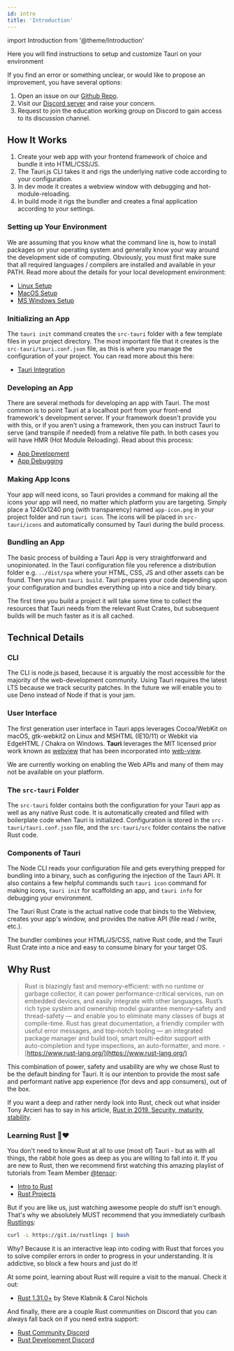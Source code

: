 ```yaml
---
id: intro
title: 'Introduction'
---
```


import Introduction from '@theme/Introduction'

Here you will find instructions to setup and customize Tauri on your environment

If you find an error or something unclear, or would like to propose an improvement, you have several options:<br />

1. Open an issue on our [Github Repo](https://github.com/tauri-apps/tauri-docs).<br />
2. Visit our [Discord server](https://discord.gg/SpmNs4S) and raise your concern.<br />
3. Request to join the education working group on Discord to gain access to its discussion channel.

<Introduction />

## How It Works

1. Create your web app with your frontend framework of choice and bundle it into HTML/CSS/JS.
2. The Tauri.js CLI takes it and rigs the underlying native code according to your configuration.
3. In dev mode it creates a webview window with debugging and hot-module-reloading.
4. In build mode it rigs the bundler and creates a final application according to your settings.

### Setting up Your Environment

We are assuming that you know what the command line is, how to install packages on your operating system and generally know your way around the development side of computing. Obviously, you must first make sure that all required languages / compilers are installed and available in your PATH. Read more about the details for your local development environment:

- [Linux Setup](setup-linux)
- [MacOS Setup](setup-macos)
- [MS Windows Setup](setup-windows)

### Initializing an App

The `tauri init` command creates the `src-tauri` folder with a few template files in your project directory. The most important file that it creates is the `src-tauri/tauri.conf.json` file, as this is where you manage the configuration of your project. You can read more about this here:

- [Tauri Integration](../usage/integration)

### Developing an App

There are several methods for developing an app with Tauri. The most common is to point Tauri at a localhost port from your front-end framework's development server. If your framework doesn't provide you with this, or if you aren't using a framework, then you can instruct Tauri to serve (and transpile if needed) from a relative file path. In both cases you will have HMR (Hot Module Reloading). Read about this process:

- [App Development](../usage/development)
- [App Debugging](../usage/debugging)

### Making App Icons

Your app will need icons, so Tauri provides a command for making all the icons your app will need, no matter which platform you are targeting. Simply place a 1240x1240 png (with transparency) named `app-icon.png` in your project folder and run `tauri icon`. The icons will be placed in `src-tauri/icons` and automatically consumed by Tauri during the build process.

### Bundling an App

The basic process of building a Tauri App is very straightforward and unopinionated. In the Tauri configuration file you reference a distribution folder e.g. `../dist/spa` where your HTML, CSS, JS and other assets can be found. Then you run `tauri build`. Tauri prepares your code depending upon your configuration and bundles everything up into a nice and tidy binary.

<div className="alert alert--info" role="alert">
The first time you build a project it will take some time to collect the resources that Tauri needs from the relevant Rust Crates, but subsequent builds will be much faster as it is all cached.
</div>

## Technical Details

### CLI

The CLI is node.js based, because it is arguably the most accessible for the majority of the web-development community. Using Tauri requires the latest LTS because we track security patches. In the future we will enable you to use Deno instead of Node if that is your jam.

### User Interface

<!-- TODO: Update for Zserge Webview bindings -->

The first generation user interface in Tauri apps leverages Cocoa/WebKit on macOS, gtk-webkit2 on Linux and MSHTML (IE10/11) or Webkit via EdgeHTML / Chakra on Windows. **Tauri** leverages the MIT licensed prior work known as [webview](https://github.com/zserge/webview) that has been incorporated into [web-view](https://github.com/Boscop/web-view).

<div className="alert alert--warning" role="alert">
  We are currently working on enabling the Web APIs and many of them may not be available on your platform.
</div>

### The `src-tauri` Folder

The `src-tauri` folder contains both the configuration for your Tauri app as well as any native Rust code. It is automatically created and filled with boilerplate code when Tauri is initialized. Configuration is stored in the `src-tauri/tauri.conf.json` file, and the `src-tauri/src` folder contains the native Rust code.

### Components of Tauri

The Node CLI reads your configuration file and gets everything prepped for bundling into a binary, such as configuring the injection of the Tauri API. It also contains a few helpful commands such `tauri icon` command for making icons, `tauri init` for scaffolding an app, and `tauri info` for debugging your environment.

The Tauri Rust Crate is the actual native code that binds to the Webview, creates your app's window, and provides the native API (file read / write, etc.).

The bundler combines your HTML/JS/CSS, native Rust code, and the Tauri Rust Crate into a nice and easy to consume binary for your target OS.

## Why Rust

> Rust is blazingly fast and memory-efficient: with no runtime or garbage collector, it can power performance-critical services, run on embedded devices, and easily integrate with other languages. Rust’s rich type system and ownership model guarantee memory-safety and thread-safety — and enable you to eliminate many classes of bugs at compile-time. Rust has great documentation, a friendly compiler with useful error messages, and top-notch tooling — an integrated package manager and build tool, smart multi-editor support with auto-completion and type inspections, an auto-formatter, and more. - [https://www.rust-lang.org/](https://www.rust-lang.org/)

This combination of power, safety and usability are why we chose Rust to be the default binding for Tauri. It is our intention to provide the most safe and performant native app experience (for devs and app consumers), out of the box.

If you want a deep and rather nerdy look into Rust, check out what insider Tony Arcieri has to say in his article, [Rust in 2019. Security, maturity, stability](https://tonyarcieri.com/rust-in-2019-security-maturity-stability).

### Learning Rust 🦀❤️

You don't need to know Rust at all to use (most of) Tauri - but as with all things, the rabbit hole goes as deep as you are willing to fall into it. If you are new to Rust, then we recommend first watching this amazing playlist of tutorials from Team Member [@tensor](https://tensor-programming.com/):

- [Intro to Rust](https://www.youtube.com/playlist?list=PLJbE2Yu2zumDF6BX6_RdPisRVHgzV02NW)
- [Rust Projects](https://www.youtube.com/playlist?list=PLJbE2Yu2zumDD5vy2BuSHvFZU0a6RDmgb)

But if you are like us, just watching awesome people do stuff isn't enough. That's why we absolutely MUST recommend that you immediately curlbash [Rustlings](https://github.com/rust-lang/rustlings):

```bash
curl -L https://git.io/rustlings | bash
```

Why? Because it is an interactive leap into coding with Rust that forces you to solve compiler errors in order to progress in your understanding. It is addictive, so block a few hours and just do it!

At some point, learning about Rust will require a visit to the manual. Check it out:

- [Rust 1.31.0+](https://doc.rust-lang.org/stable/book/) by Steve Klabnik & Carol Nichols

And finally, there are a couple Rust communities on Discord that you can always fall back on if you need extra support:

- [Rust Community Discord](https://bit.ly/rust-community)
- [Rust Development Discord](https://discord.gg/SG3m9pk)
